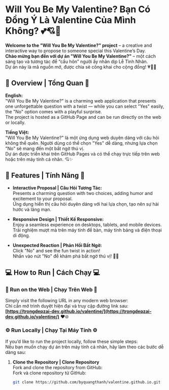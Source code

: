 # Will You Be My Valentine? Bạn Có Đồng Ý Là Valentine Của Mình Không? 💕💘💖

**Welcome to the "Will You Be My Valentine?" project** – a creative and interactive way to propose to someone special this Valentine’s Day.  
**Chào mừng bạn đến với dự án "Will You Be My Valentine?"** – một cách sáng tạo và tương tác để “cầu hôn” người ấy nhân dịp Lễ Tình Nhân.  
Dự án này là mã nguồn mở, được chia sẻ công khai cho cộng đồng! 💗🎉🥳

## 🎈 Overview | Tổng Quan 🎈
**English:**  
"Will You Be My Valentine?" is a charming web application that presents one unforgettable question with a twist — while you can select "Yes" easily, the "No" option comes with a playful surprise.  
The project is hosted as a GitHub Page and can be run directly on the web or locally.

**Tiếng Việt:**  
"Will You Be My Valentine?" là một ứng dụng web duyên dáng với câu hỏi không thể quên. Người dùng có thể chọn "Yes" dễ dàng, nhưng lựa chọn "No" sẽ mang đến một bất ngờ thú vị.  
Dự án được triển khai trên GitHub Pages và có thể chạy trực tiếp trên web hoặc trên máy tính cá nhân. 💘✨

## 🌹 Features | Tính Năng 🌹
- **Interactive Proposal | Câu Hỏi Tương Tác:**  
  Presents a charming question with two choices, adding humor and excitement to your proposal.  
  Ứng dụng hiển thị câu hỏi duyên dáng với hai lựa chọn, tạo nên sự hài hước và lãng mạn.

- **Responsive Design | Thiết Kế Responsive:**  
  Enjoy a seamless experience on desktops, tablets, and mobile devices.  
  Trải nghiệm mượt mà trên máy tính để bàn, máy tính bảng và điện thoại di động.

- **Unexpected Reaction | Phản Hồi Bất Ngờ:**  
  Click "No" and see the fun twist in action!  
  Nhấn vào nút "No" để khám phá bất ngờ thú vị! 💞💓

## 💻 How to Run | Cách Chạy 💻

### 🚀 Run on the Web | Chạy Trên Web 🚀
Simply visit the following URL in any modern web browser:  
Chỉ cần mở trình duyệt hiện đại và truy cập đường link sau:  
**[https://trongdepzai-dev.github.io/valentine/](https://trongdepzai-dev.github.io/valentine/)** ❤️🌐

### ⚙️ Run Locally | Chạy Tại Máy Tính ⚙️
If you’d like to run the project locally, follow these simple steps:  
Nếu bạn muốn chạy dự án trên máy tính cá nhân, hãy làm theo các bước dễ dàng sau:

1. **Clone the Repository | Clone Repository**  
   Fork and clone the repository from GitHub:  
   Fork và clone repository từ GitHub:
   ```bash
   git clone https://github.com/byquangthanh/valentine.github.io.git
